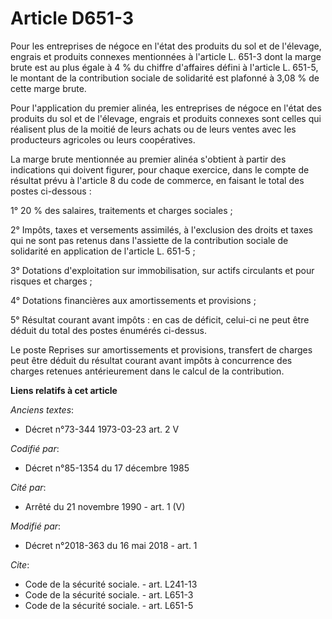 # Article D651-3

Pour les entreprises de négoce en l'état des produits du sol et de l'élevage, engrais et produits connexes mentionnées à
l'article L. 651-3 dont la marge brute est au plus égale à 4 % du chiffre d'affaires défini à l'article L. 651-5, le montant
de la contribution sociale de solidarité est plafonné à 3,08 % de cette marge brute.

Pour l'application du premier alinéa, les entreprises de négoce en l'état des produits du sol et de l'élevage, engrais et
produits connexes sont celles qui réalisent plus de la moitié de leurs achats ou de leurs ventes avec les producteurs
agricoles ou leurs coopératives.

La marge brute mentionnée au premier alinéa s'obtient à partir des indications qui doivent figurer, pour chaque exercice,
dans le compte de résultat prévu à l'article 8 du code de commerce, en faisant le total des postes ci-dessous :

1° 20 % des salaires, traitements et charges sociales ;

2° Impôts, taxes et versements assimilés, à l'exclusion des droits et taxes qui ne sont pas retenus dans l'assiette de la
contribution sociale de solidarité en application de l'article L. 651-5 ;

3° Dotations d'exploitation sur immobilisation, sur actifs circulants et pour risques et charges ;

4° Dotations financières aux amortissements et provisions ;

5° Résultat courant avant impôts : en cas de déficit, celui-ci ne peut être déduit du total des postes énumérés ci-dessus.

Le poste Reprises sur amortissements et provisions, transfert de charges peut être déduit du résultat courant avant impôts à
concurrence des charges retenues antérieurement dans le calcul de la contribution.

**Liens relatifs à cet article**

_Anciens textes_:

  - Décret n°73-344 1973-03-23 art. 2 V

_Codifié par_:

  - Décret n°85-1354 du 17 décembre 1985

_Cité par_:

  - Arrêté du 21 novembre 1990 - art. 1 (V)

_Modifié par_:

  - Décret n°2018-363 du 16 mai 2018 - art. 1

_Cite_:

  - Code de la sécurité sociale. - art. L241-13
  - Code de la sécurité sociale. - art. L651-3
  - Code de la sécurité sociale. - art. L651-5
